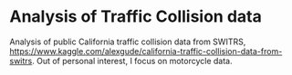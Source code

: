 # Analysis of Traffic Collision data

Analysis of public California traffic collision data from SWITRS, https://www.kaggle.com/alexgude/california-traffic-collision-data-from-switrs. Out of personal interest, I focus on motorcycle data.
